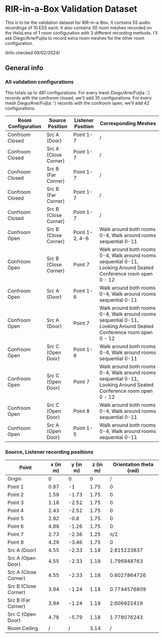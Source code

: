 # RIR-in-a-Box Validation Dataset

This is to be the validation dataset for RIR-in-a-Box.
It contains 55 audio recordings of 10 ESS each.
It also contains 30 room meshes recorded on the HoloLens of 1 room configuration with 3 different recording methods.
I'll ask Diego/Arie/Fujita to record extra room meshes for the other room configuration.

(Info checked 09/02/2024)

## General info

### All validation configurations

This totals up to 481 configurations.
For every mesh Diego/Arie/Fuijta :'\) records with the confroom closed, we'll add 35 configurations.
For every mesh Diego/Arie/Fuijta :'\) records with the confroom open, we'll add 42 configurations.

| Room Configuration | Source Position          | Listener Position | Corresponding Meshes                                               |
|--------------------|--------------------------|-------------------|--------------------------------------------------------------------|
| Confroom Closed    | Src A (Door)             | Point 1-7         | /                                                                  |
| Confroom Closed    | Src A (Close Corner)     | Point 1-7         | /                                                                  |
| Confroom Closed    | Src B (Far Corner)       | Point 1-7         | /                                                                  |
| Confroom Closed    | Src B (Far Corner)       | Point 1-7         | /                                                                  |
| Confroom Closed    | Src B (Close Corner)     | Point 1-7         | /                                                                  |
| Confroom Open      | Src B (Close Corner)     | Point 1-2, 4-6    | Walk around both rooms 0-4, Walk around rooms sequential 0-11     |
| Confroom Open      | Src B (Close Corner)     | Point 7           | Walk around both rooms 0-4, Walk around rooms sequential 0-11, Looking Around Seated Conference room open 0 - 12 |
| Confroom Open      | Src A (Door)             | Point 1-6         | Walk around both rooms 0-4, Walk around rooms sequential 0-11     |
| Confroom Open      | Src A (Door)             | Point 7           | Walk around both rooms 0-4, Walk around rooms sequential 0-11, Looking Around Seated Conference room open 0 - 12 |
| Confroom Open      | Src C (Open Door)        | Point 1-6         | Walk around both rooms 0-4, Walk around rooms sequential 0-11     |
| Confroom Open      | Src C (Open Door)        | Point 7           | Walk around both rooms 0-4, Walk around rooms sequential 0-11, Looking Around Seated Conference room open 0 - 12 |
| Confroom Open      | Src C (Open Door)        | Point 8           | Walk around both rooms 0-4, Walk around rooms sequential 0-11     |
| Confroom Open      | Src A (Open Door)        | Point 1-5         | Walk around both rooms 0-4, Walk around rooms sequential 0-11     |

### Source, Listener recording positions

| Point            | x (in m) | y (in m) | z (in m) | Orientation theta (rad) |
|------------------|----------|----------|----------|-------------------------|
| Origin           | 0        | 0        | 0        | /                       |
| Point 1          | 0.87     | -1       | 1.75     | 0                       |
| Point 2          | 1.59     | -1.73    | 1.75     | 0                       |
| Point 3          | 1.18     | -2.52    | 1.75     | 0                       |
| Point 4          | 2.43     | -2.52    | 1.75     | 0                       |
| Point 5          | 2.92     | -0.8     | 1.75     | 0                       |
| Point 6          | 4.89     | -1.26    | 1.75     | 0                       |
| Point 7          | 2.73     | -2.36    | 1.25     | π/2           |
| Point 8          | 4.29     | -3.46    | 1.75     | 0                       |
| Src A (Door)     | 4.55     | -2.33    | 1.18     | 2.815233837             |
| Src A (Open Door)| 4.55     | -2.33    | 1.18     | 1.796948763             |
| Src A (Close Corner)| 4.55  | -2.33    | 1.18     | 0.6027864726            |
| Src B (Close Corner)| 3.94  | -1.24    | 1.18     | 0.7744576809            |
| Src B (Far Corner)| 3.94    | -1.24    | 1.18     | 2.606922419             |
| Src C (Open Door)| 4.78     | -5.79    | 1.18     | 1.778076243             |
| Room Ceiling          | /        | /        | 3.14     | /                       |
